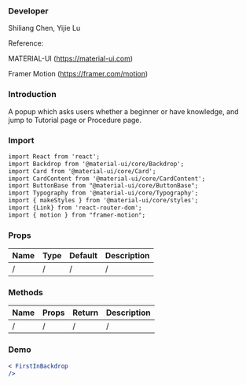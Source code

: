 
### **Developer**

Shiliang Chen, Yijie Lu

Reference: 

MATERIAL-UI (https://material-ui.com)

Framer Motion (https://framer.com/motion)

###  **Introduction**

A popup which asks users whether a beginner or have knowledge, and jump to Tutorial page or Procedure page.

###  **Import**

```html
import React from 'react';
import Backdrop from '@material-ui/core/Backdrop';
import Card from '@material-ui/core/Card';
import CardContent from '@material-ui/core/CardContent';
import ButtonBase from "@material-ui/core/ButtonBase";
import Typography from '@material-ui/core/Typography';
import { makeStyles } from '@material-ui/core/styles';
import {Link} from 'react-router-dom';
import { motion } from "framer-motion";
```

###  **Props**


| Name | Type | Default | Description |
| ---- | ---- | ------- | ----------- |
| / | / | / | / |


###  **Methods**

| Name | Props | Return | Description |
| ---- | ----- | ------ | ----------- |
|/|/|    /     |     /      |


###  **Demo**

```jsx
< FirstInBackdrop
/>
```
